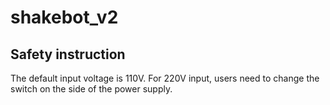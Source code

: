 # shakebot_v2


## Safety instruction
The default input voltage is 110V. For 220V input, users need to change the switch on the side of the power supply.